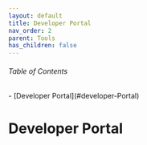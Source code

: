 ```yaml
---
layout: default
title: Developer Portal
nav_order: 2
parent: Tools
has_children: false
---
```


<h6>Table of Contents</h6>
-   [Developer Portal](#developer-Portal)

# Developer Portal
